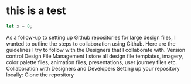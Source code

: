 # this is a test

~~~js
let x = 0;
~~~

As a follow-up to setting up Github repositories for large design files, I wanted to outline the steps to collaboration using Github. Here are the guidelines I try to follow with the Designers that I collaborate with.
Version control
Design File Management
I store all design file templates, imagery, color palette files, animation files, presentations, user journey files etc.
Collaboration with Designers and Developers
Setting up your repository locally:
Clone the repository